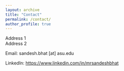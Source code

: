 ```yaml
---
layout: archive
title: "Contact"
permalink: /contact/
author_profile: true
---
```

Address 1<br>
Address 2<br>

Email: sandesh.bhat [at] asu.edu

LinkedIn: https://www.linkedin.com/in/mrsandeshbhat

<!-- <embed src="https://www.linkedin.com/in/mrsandeshbhat" width="650" height="1800" type='application/pdf'> -->